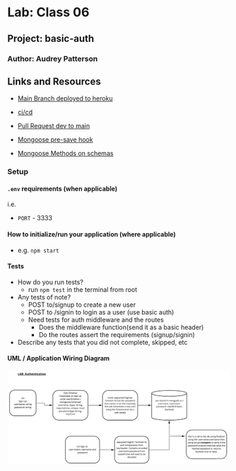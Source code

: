 # Lab: Class 06

## Project: basic-auth

### Author: Audrey Patterson

## Links and Resources

- [Main Branch deployed to heroku](https://audrey-basic-auth.herokuapp.com/)
- [ci/cd](https://github.com/arpatterson31/basic-auth/actions)
- [Pull Request dev to main](https://github.com/arpatterson31/basic-auth/pull/1)

- [Mongoose pre-save hook](https://mongoosejs.com/docs/middleware.html#pre)
- [Mongoose Methods on schemas](https://mongoosejs.com/docs/guide.html#methods)

### Setup

#### `.env` requirements (when applicable)

i.e.

- `PORT` - 3333

#### How to initialize/run your application (where applicable)

- e.g. `npm start`

#### Tests

- How do you run tests?
  - run `npm test` in the terminal from root
- Any tests of note?
  - POST to/signup to create a new user
  - POST to /signin to login as a user (use basic auth)
  - Need tests for auth middleware and the routes
    - Does the middleware function(send it as a basic header)
    - Do the routes assert the requirements (signup/signin)
- Describe any tests that you did not complete, skipped, etc

#### UML / Application Wiring Diagram

![Lab 06 UML](assets/lab06umlauthentication.jpg)
